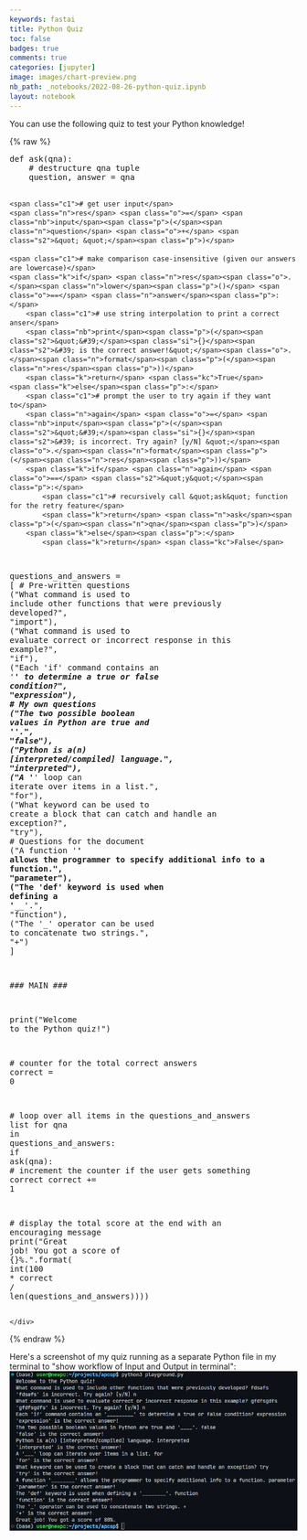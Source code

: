 ```yaml
---
keywords: fastai
title: Python Quiz
toc: false 
badges: true
comments: true
categories: [jupyter]
image: images/chart-preview.png
nb_path: _notebooks/2022-08-26-python-quiz.ipynb
layout: notebook
---
```


<!--
#################################################
### THIS FILE WAS AUTOGENERATED! DO NOT EDIT! ###
#################################################
# file to edit: _notebooks/2022-08-26-python-quiz.ipynb
-->

<div class="container" id="notebook-container">
        
<div class="cell border-box-sizing text_cell rendered"><div class="inner_cell">
<div class="text_cell_render border-box-sizing rendered_html">
<p>You can use the following quiz to test your Python knowledge!</p>

</div>
</div>
</div>
    {% raw %}
    
<div class="cell border-box-sizing code_cell rendered">
<div class="input">

<div class="inner_cell">
    <div class="input_area">
<div class=" highlight hl-python"><pre><span></span><span class="k">def</span> <span class="nf">ask</span><span class="p">(</span><span class="n">qna</span><span class="p">):</span>
    <span class="c1"># destructure qna tuple</span>
    <span class="n">question</span><span class="p">,</span> <span class="n">answer</span> <span class="o">=</span> <span class="n">qna</span>

    <span class="c1"># get user input</span>
    <span class="n">res</span> <span class="o">=</span> <span class="nb">input</span><span class="p">(</span><span class="n">question</span> <span class="o">+</span> <span class="s2">&quot; &quot;</span><span class="p">)</span>

    <span class="c1"># make comparison case-insensitive (given our answers are lowercase)</span>
    <span class="k">if</span> <span class="n">res</span><span class="o">.</span><span class="n">lower</span><span class="p">()</span> <span class="o">==</span> <span class="n">answer</span><span class="p">:</span>
        <span class="c1"># use string interpolation to print a correct anser</span>
        <span class="nb">print</span><span class="p">(</span><span class="s2">&quot;&#39;</span><span class="si">{}</span><span class="s2">&#39; is the correct answer!&quot;</span><span class="o">.</span><span class="n">format</span><span class="p">(</span><span class="n">res</span><span class="p">))</span>
        <span class="k">return</span> <span class="kc">True</span>
    <span class="k">else</span><span class="p">:</span>
        <span class="c1"># prompt the user to try again if they want to</span>
        <span class="n">again</span> <span class="o">=</span> <span class="nb">input</span><span class="p">(</span><span class="s2">&quot;&#39;</span><span class="si">{}</span><span class="s2">&#39; is incorrect. Try again? [y/N] &quot;</span><span class="o">.</span><span class="n">format</span><span class="p">(</span><span class="n">res</span><span class="p">))</span>
        <span class="k">if</span> <span class="n">again</span> <span class="o">==</span> <span class="s2">&quot;y&quot;</span><span class="p">:</span>
            <span class="c1"># recursively call &quot;ask&quot; function for the retry feature</span>
            <span class="k">return</span> <span class="n">ask</span><span class="p">(</span><span class="n">qna</span><span class="p">)</span>
        <span class="k">else</span><span class="p">:</span>
            <span class="k">return</span> <span class="kc">False</span>


<span class="n">questions_and_answers</span> <span class="o">=</span> <span class="p">[</span>
    <span class="c1"># Pre-written questions</span>
    <span class="p">(</span><span class="s2">&quot;What command is used to include other functions that were previously developed?&quot;</span><span class="p">,</span> <span class="s2">&quot;import&quot;</span><span class="p">),</span>
    <span class="p">(</span><span class="s2">&quot;What command is used to evaluate correct or incorrect response in this example?&quot;</span><span class="p">,</span> <span class="s2">&quot;if&quot;</span><span class="p">),</span>
    <span class="p">(</span><span class="s2">&quot;Each &#39;if&#39; command contains an &#39;_________&#39; to determine a true or false condition?&quot;</span><span class="p">,</span> <span class="s2">&quot;expression&quot;</span><span class="p">),</span>
    <span class="c1"># My own questions</span>
    <span class="p">(</span><span class="s2">&quot;The two possible boolean values in Python are true and &#39;____&#39;.&quot;</span><span class="p">,</span> <span class="s2">&quot;false&quot;</span><span class="p">),</span>
    <span class="p">(</span><span class="s2">&quot;Python is a(n) [interpreted/compiled] language.&quot;</span><span class="p">,</span> <span class="s2">&quot;interpreted&quot;</span><span class="p">),</span>
    <span class="p">(</span><span class="s2">&quot;A &#39;___&#39; loop can iterate over items in a list.&quot;</span><span class="p">,</span> <span class="s2">&quot;for&quot;</span><span class="p">),</span>
    <span class="p">(</span><span class="s2">&quot;What keyword can be used to create a block that can catch and handle an exception?&quot;</span><span class="p">,</span> <span class="s2">&quot;try&quot;</span><span class="p">),</span>
    <span class="c1"># Questions for the document</span>
    <span class="p">(</span><span class="s2">&quot;A function &#39;________&#39; allows the programmer to specify additional info to a function.&quot;</span><span class="p">,</span> <span class="s2">&quot;parameter&quot;</span><span class="p">),</span>
    <span class="p">(</span><span class="s2">&quot;The &#39;def&#39; keyword is used when defining a &#39;________&#39;.&quot;</span><span class="p">,</span> <span class="s2">&quot;function&quot;</span><span class="p">),</span>
    <span class="p">(</span><span class="s2">&quot;The &#39;_&#39; operator can be used to concatenate two strings.&quot;</span><span class="p">,</span> <span class="s2">&quot;+&quot;</span><span class="p">)</span>
<span class="p">]</span>

<span class="c1">### MAIN ###</span>

<span class="nb">print</span><span class="p">(</span><span class="s2">&quot;Welcome to the Python quiz!&quot;</span><span class="p">)</span>

<span class="c1"># counter for the total correct answers</span>
<span class="n">correct</span> <span class="o">=</span> <span class="mi">0</span>

<span class="c1"># loop over all items in the questions_and_answers list</span>
<span class="k">for</span> <span class="n">qna</span> <span class="ow">in</span> <span class="n">questions_and_answers</span><span class="p">:</span>
    <span class="k">if</span> <span class="n">ask</span><span class="p">(</span><span class="n">qna</span><span class="p">):</span>
        <span class="c1"># increment the counter if the user gets something correct</span>
        <span class="n">correct</span> <span class="o">+=</span> <span class="mi">1</span>

<span class="c1"># display the total score at the end with an encouraging message</span>
<span class="nb">print</span><span class="p">(</span><span class="s2">&quot;Great job! You got a score of </span><span class="si">{}</span><span class="s2">%.&quot;</span><span class="o">.</span><span class="n">format</span><span class="p">(</span>
    <span class="nb">int</span><span class="p">(</span><span class="mi">100</span> <span class="o">*</span> <span class="n">correct</span> <span class="o">/</span> <span class="nb">len</span><span class="p">(</span><span class="n">questions_and_answers</span><span class="p">))))</span>
</pre></div>

    </div>
</div>
</div>

</div>
    {% endraw %}

<div class="cell border-box-sizing text_cell rendered"><div class="inner_cell">
<div class="text_cell_render border-box-sizing rendered_html">
<p>Here's a screenshot of my quiz running as a separate Python file in my terminal to "show workflow of Input and Output in terminal":
<img src="https://github.com/safinsingh/fastpages-apcsp/blob/master/_notebooks/quiz/python-quiz.png?raw=true" alt="quiz"></p>

</div>
</div>
</div>
</div>
 

